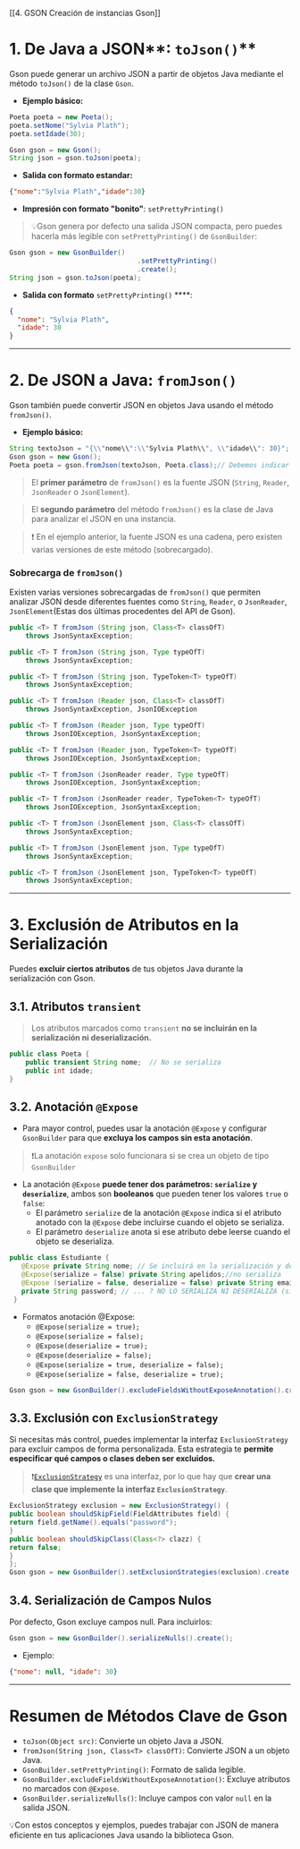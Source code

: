 [[4. GSON Creación de instancias Gson]]
# 1. De Java a JSON**: `toJson()`**

Gson puede generar un archivo JSON a partir de objetos Java mediante el método `toJson()` de la clase `Gson`.

- **Ejemplo básico:**

```java
Poeta poeta = new Poeta();
poeta.setNome("Sylvia Plath");
poeta.setIdade(30);

Gson gson = new Gson();
String json = gson.toJson(poeta);
```

- **Salida con formato estandar:**

```json
{"nome":"Sylvia Plath","idade":30}
```

- **Impresión con formato "bonito"**: `setPrettyPrinting()`


 >💡Gson genera por defecto una salida JSON compacta, pero puedes hacerla más legible con `setPrettyPrinting()` de `GsonBuilder`:


```java
Gson gson = new GsonBuilder()
								.setPrettyPrinting()
								.create();
String json = gson.toJson(poeta);
```

- **Salida con formato** `setPrettyPrinting()` ****:

```json
{
  "nome": "Sylvia Plath",
  "idade": 30
}
```

---

# 2. **De JSON a Java: `fromJson()`**

Gson también puede convertir JSON en objetos Java usando el método `fromJson()`.

- **Ejemplo básico:**

```java
String textoJson = "{\\"nome\\":\\"Sylvia Plath\\", \\"idade\\": 30}"; //Cadena Jsona a analizar
Gson gson = new Gson();
Poeta poeta = gson.fromJson(textoJson, Poeta.class);// Debemos indicar el tipo de objeto a crear
```

> El **primer parámetro** de `fromJson()` es la fuente JSON (`String`, `Reader`, `JsonReader` o `JsonElement`).

> El **segundo parámetro** del método `fromJson()` es la clase de Java para analizar el JSON en una instancia.



>❗ En el ejemplo anterior, la fuente JSON es una cadena, pero existen varias versiones de este método (sobrecargado).



### **Sobrecarga de `fromJson()`**

Existen varias versiones sobrecargadas de `fromJson()` que permiten analizar JSON desde diferentes fuentes como `String`, `Reader`, o `JsonReader`, `JsonElement`(Estas dos últimas procedentes del API de Gson).

```java
public <T> T fromJson (String json, Class<T> classOfT) 
    throws JsonSyntaxException;

public <T> T fromJson (String json, Type typeOfT)
    throws JsonSyntaxException;

public <T> T fromJson (String json, TypeToken<T> typeOfT)
    throws JsonSyntaxException;

public <T> T fromJson (Reader json, Class<T> classOfT)
    throws JsonSyntaxException, JsonIOException

public <T> T fromJson (Reader json, Type typeOfT)
    throws JsonIOException, JsonSyntaxException;

public <T> T fromJson (Reader json, TypeToken<T> typeOfT)
    throws JsonIOException, JsonSyntaxException;

public <T> T fromJson (JsonReader reader, Type typeOfT)
    throws JsonIOException, JsonSyntaxException;

public <T> T fromJson (JsonReader reader, TypeToken<T> typeOfT)
    throws JsonIOException, JsonSyntaxException;

public <T> T fromJson (JsonElement json, Class<T> classOfT)
    throws JsonSyntaxException;

public <T> T fromJson (JsonElement json, Type typeOfT)
    throws JsonSyntaxException;

public <T> T fromJson (JsonElement json, TypeToken<T> typeOfT)
    throws JsonSyntaxException;
```

---

# 3. **Exclusión de Atributos en la Serialización**

Puedes **excluir ciertos atributos** de tus objetos Java durante la serialización con Gson.

## 3.1. **Atributos `transient`**



>Los atributos marcados como `transient` **no se incluirán en la serialización ni deserialización.**


```java
public class Poeta {
    public transient String nome;  // No se serializa
    public int idade;
}
```

## 3.2. **Anotación `@Expose`**

- Para mayor control, puedes usar la anotación `@Expose` y configurar `GsonBuilder` para que **excluya los campos sin esta anotación**.



>❗La anotación `expose` solo funcionara si se crea un objeto de tipo `GsonBuilder`



- La anotación `@Expose` **puede tener dos parámetros: `serialize` y `deserialize`**, ambos son **booleanos** que pueden tener los valores `true` o `false`:
    - El parámetro `serialize` de la anotación `@Expose` indica si el atributo anotado con la `@Expose` debe incluirse cuando el objeto se serializa.
    - El parámetro `deserialize` anota si ese atributo debe leerse cuando el objeto se deserializa.

```java
public class Estudiante {
   @Expose private String nome; // Se incluirá en la serialización y deserialización
   @Expose(serialize = false) private String apelidos;//no serializa
   @Expose (serialize = false, deserialize = false) private String email; // ni serializa ni deserializa
   private String password; // ... ? NO LO SERIALIZA NI DESERIALIZA (sin anotacion @expose)
 }
```

- Formatos anotación @Expose:
    - `@Expose(serialize = true);`
    - `@Expose(serialize = false);`
    - `@Expose(deserialize = true);`
    - `@Expose(deserialize = false);`
    - `@Expose(serialize = true, deserialize = false);`
    - `@Expose(serialize = false, deserialize = true);`

```java
Gson gson = new GsonBuilder().excludeFieldsWithoutExposeAnnotation().create();
```

## 3.3. Exclusión con `ExclusionStrategy`

Si necesitas más control, puedes implementar la interfaz `ExclusionStrategy` para excluir campos de forma personalizada. Esta estrategia te **permite especificar qué campos o clases deben ser excluidos.**



>❗[`ExclusionStrategy`](https://www.javadoc.io/static/com.google.code.gson/gson/2.10.1/com.google.gson/com/google/gson/ExclusionStrategy.html) es una interfaz, por lo que hay que **crear una clase que implemente la interfaz `ExclusionStrategy`**.



```java
ExclusionStrategy exclusion = new ExclusionStrategy() {
public boolean shouldSkipField(FieldAttributes field) {
return field.getName().equals("password");
}
public boolean shouldSkipClass(Class<?> clazz) {
return false;
}
};
Gson gson = new GsonBuilder().setExclusionStrategies(exclusion).create();
```

## 3.4. Serialización de Campos Nulos

Por defecto, Gson excluye campos null. Para incluirlos:

```java
Gson gson = new GsonBuilder().serializeNulls().create();
```

- Ejemplo:

```json
{"nome": null, "idade": 30}
```

---

# Resumen de Métodos Clave de Gson

- `toJson(Object src)`: Convierte un objeto Java a JSON.
- `fromJson(String json, Class<T> classOfT)`: Convierte JSON a un objeto Java.
- `GsonBuilder.setPrettyPrinting()`: Formato de salida legible.
- `GsonBuilder.excludeFieldsWithoutExposeAnnotation()`: Excluye atributos no marcados con `@Expose`.
- `GsonBuilder.serializeNulls()`: Incluye campos con valor `null` en la salida JSON.

💡Con estos conceptos y ejemplos, puedes trabajar con JSON de manera eficiente en tus aplicaciones Java usando la biblioteca Gson.

